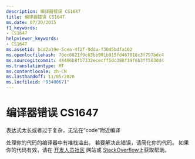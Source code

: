 ```yaml
---
description: 编译器错误 CS1647
title: 编译器错误 CS1647
ms.date: 07/20/2015
f1_keywords:
- CS1647
helpviewer_keywords:
- CS1647
ms.assetid: bcd2a19e-5cea-4f2f-9dda-f30d5bdfa102
ms.openlocfilehash: 70ec0821f9c63bb901b915fd467018c3f797bdc4
ms.sourcegitcommit: 48466b8fb7332ececff5dc388f19f6b3ff503dd4
ms.translationtype: MT
ms.contentlocale: zh-CN
ms.lasthandoff: 11/05/2020
ms.locfileid: "93400671"
---
```

# <a name="compiler-error-cs1647"></a>编译器错误 CS1647

表达式太长或者过于复杂，无法在“code”附近编译

处理你的代码的编译器中有堆栈溢出。 若要解决此错误，请简化你的代码。 如果你的代码有效，请在 [开发人员社区](https://aka.ms/feedback/report?space=61) 网站或 [StackOverflow](https://stackoverflow.com/)上获取帮助。

